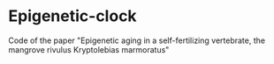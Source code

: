 # Epigenetic-clock
Code of the paper "Epigenetic aging in a self-fertilizing vertebrate, the mangrove rivulus Kryptolebias marmoratus"
